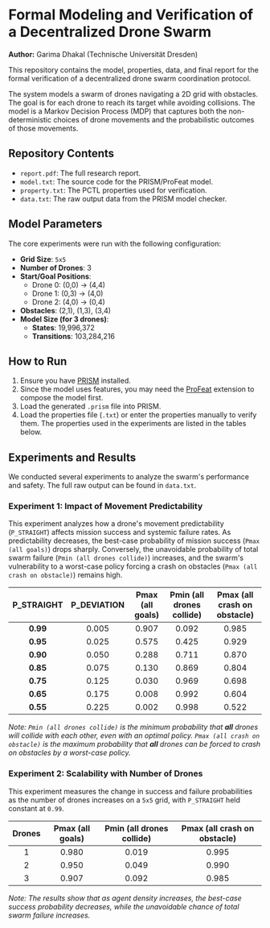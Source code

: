 # Formal Modeling and Verification of a Decentralized Drone Swarm

**Author:** Garima Dhakal (Technische Universität Dresden)

This repository contains the model, properties, data, and final report for the formal verification of a decentralized drone swarm coordination protocol.

The system models a swarm of drones navigating a 2D grid with obstacles. The goal is for each drone to reach its target while avoiding collisions. The model is a Markov Decision Process (MDP) that captures both the non-deterministic choices of drone movements and the probabilistic outcomes of those movements.

## Repository Contents
* `report.pdf`: The full research report.
* `model.txt`: The source code for the PRISM/ProFeat model.
* `property.txt`: The PCTL properties used for verification.
* `data.txt`: The raw output data from the PRISM model checker.

## Model Parameters
The core experiments were run with the following configuration:
- **Grid Size**: `5x5`
- **Number of Drones**: 3
- **Start/Goal Positions**:
  - Drone 0: (0,0) -> (4,4)
  - Drone 1: (0,3) -> (4,0)
  - Drone 2: (4,0) -> (0,4)
- **Obstacles**: (2,1), (1,3), (3,4)
- **Model Size (for 3 drones)**:
  - **States**: 19,996,372
  - **Transitions**: 103,284,216

## How to Run
1.  Ensure you have [PRISM](https://www.prismmodelchecker.org/) installed.
2.  Since the model uses features, you may need the [ProFeat](https://wwwtcs.inf.tu-dresden.de/ALGI/TOOLS/ProFeat/) extension to compose the model first.
3.  Load the generated `.prism` file into PRISM.
4.  Load the properties file (`.txt`) or enter the properties manually to verify them. The properties used in the experiments are listed in the tables below.

## Experiments and Results

We conducted several experiments to analyze the swarm's performance and safety. The full raw output can be found in `data.txt`.

### Experiment 1: Impact of Movement Predictability

This experiment analyzes how a drone's movement predictability (`P_STRAIGHT`) affects mission success and systemic failure rates. As predictability decreases, the best-case probability of mission success (`Pmax (all goals)`) drops sharply. Conversely, the unavoidable probability of total swarm failure (`Pmin (all drones collide)`) increases, and the swarm's vulnerability to a worst-case policy forcing a crash on obstacles (`Pmax (all crash on obstacle)`) remains high.

| P_STRAIGHT | P_DEVIATION | Pmax (all goals) | Pmin (all drones collide) | Pmax (all crash on obstacle) |
| :---: | :---: | :---: | :---: | :---: |
| **0.99** | 0.005 | 0.907 | 0.092 | 0.985 |
| **0.95** | 0.025 | 0.575 | 0.425 | 0.929 |
| **0.90** | 0.050 | 0.288 | 0.711 | 0.870 |
| **0.85** | 0.075 | 0.130 | 0.869 | 0.804 |
| **0.75** | 0.125 | 0.030 | 0.969 | 0.698 |
| **0.65** | 0.175 | 0.008 | 0.992 | 0.604 |
| **0.55** | 0.225 | 0.002 | 0.998 | 0.522 |

*Note: `Pmin (all drones collide)` is the minimum probability that **all** drones will collide with each other, even with an optimal policy. `Pmax (all crash on obstacle)` is the maximum probability that **all** drones can be forced to crash on obstacles by a worst-case policy.*

### Experiment 2: Scalability with Number of Drones

This experiment measures the change in success and failure probabilities as the number of drones increases on a `5x5` grid, with `P_STRAIGHT` held constant at `0.99`.

| Drones | Pmax (all goals) | Pmin (all drones collide) | Pmax (all crash on obstacle) |
| :---: | :---: | :---: | :---: |
| 1 | 0.980 | 0.019 | 0.995 |
| 2 | 0.950 | 0.049 | 0.990 |
| 3 | 0.907 | 0.092 | 0.985 |

*Note: The results show that as agent density increases, the best-case success probability decreases, while the unavoidable chance of total swarm failure increases.*
